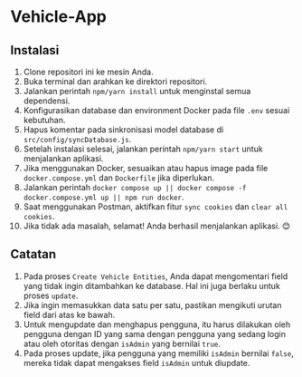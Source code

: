 # Vehicle-App

## Instalasi

1. Clone repositori ini ke mesin Anda.
2. Buka terminal dan arahkan ke direktori repositori.
3. Jalankan perintah `npm/yarn install` untuk menginstal semua dependensi.
4. Konfigurasikan database dan environment Docker pada file `.env` sesuai kebutuhan.
5. Hapus komentar pada sinkronisasi model database di `src/config/syncDatabase.js`.
6. Setelah instalasi selesai, jalankan perintah `npm/yarn start` untuk menjalankan aplikasi.
7. Jika menggunakan Docker, sesuaikan atau hapus image pada file `docker.compose.yml` dan `Dockerfile` jika diperlukan.
8. Jalankan perintah `docker compose up || docker compose -f docker.compose.yml up || npm run docker`.
9. Saat menggunakan Postman, aktifkan fitur `sync cookies` dan `clear all cookies`.
10. Jika tidak ada masalah, selamat! Anda berhasil menjalankan aplikasi. 😊

## Catatan
1. Pada proses `Create Vehicle Entities`, Anda dapat mengomentari field yang tidak ingin ditambahkan ke database. Hal ini juga berlaku untuk proses `update`.
2. Jika ingin memasukkan data satu per satu, pastikan mengikuti urutan field dari atas ke bawah.
3. Untuk mengupdate dan menghapus pengguna, itu harus dilakukan oleh pengguna dengan ID yang sama dengan pengguna yang sedang login atau oleh otoritas dengan `isAdmin` yang bernilai `true`.
4. Pada proses update, jika pengguna yang memiliki `isAdmin` bernilai `false`, mereka tidak dapat mengakses field `isAdmin` untuk diupdate.

